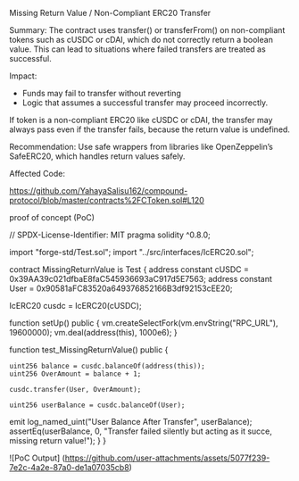 Missing Return Value / Non-Compliant ERC20 Transfer

Summary:
The contract uses transfer() or transferFrom() on non-compliant tokens such as cUSDC or cDAI, which do not correctly return a boolean value. This can lead to situations where failed transfers are treated as successful.

Impact:
- Funds may fail to transfer without reverting
- Logic that assumes a successful transfer may proceed incorrectly.


If token is a non-compliant ERC20 like cUSDC or cDAI, the transfer may always pass even if the transfer fails, because the return value is undefined.

Recommendation:
Use safe wrappers from libraries like OpenZeppelin’s SafeERC20, which handles return values safely.

Affected Code:

https://github.com/YahayaSalisu162/compound-protocol/blob/master/contracts%2FCToken.sol#L120



proof of concept (PoC)



// SPDX-License-Identifier: MIT
pragma solidity ^0.8.0;

import "forge-std/Test.sol";
import "../src/interfaces/IcERC20.sol";

contract MissingReturnValue is Test {
 address constant cUSDC = 0x39AA39c021dfbaE8faC545936693aC917d5E7563;
 address constant User = 0x90581aFC83520a649376852166B3df92153cEE20;

IcERC20 cusdc = IcERC20(cUSDC);

function setUp() public {
    vm.createSelectFork(vm.envString("RPC_URL"), 19600000);
    vm.deal(address(this), 1000e6);
}

function test_MissingReturnValue() public {

    uint256 balance = cusdc.balanceOf(address(this));
    uint256 OverAmount = balance + 1;

    cusdc.transfer(User, OverAmount);
    
    uint256 userBalance = cusdc.balanceOf(User);
emit log_named_uint("User Balance After Transfer", userBalance);
assertEq(userBalance, 0, "Transfer failed silently but acting as it succe, missing return value!");
}
}


![PoC Output]
(https://github.com/user-attachments/assets/5077f239-7e2c-4a2e-87a0-de1a07035cb8)
